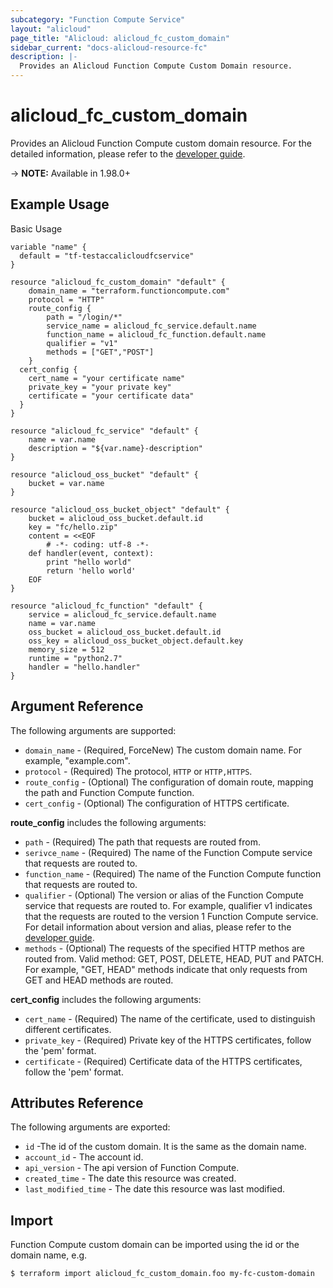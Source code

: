 ```yaml
---
subcategory: "Function Compute Service"
layout: "alicloud"
page_title: "Alicloud: alicloud_fc_custom_domain"
sidebar_current: "docs-alicloud-resource-fc"
description: |-
  Provides an Alicloud Function Compute Custom Domain resource. 
---
```


# alicloud\_fc\_custom_domain

Provides an Alicloud Function Compute custom domain resource. 
 For the detailed information, please refer to the [developer guide](https://www.alibabacloud.com/help/doc-detail/90759.htm).

-> **NOTE:** Available in 1.98.0+


## Example Usage

Basic Usage

```terrraform
variable "name" {
  default = "tf-testaccalicloudfcservice"
}

resource "alicloud_fc_custom_domain" "default" {
	domain_name = "terraform.functioncompute.com"
	protocol = "HTTP"
	route_config {
		path = "/login/*"
		service_name = alicloud_fc_service.default.name
		function_name = alicloud_fc_function.default.name
		qualifier = "v1"
		methods = ["GET","POST"]
	}
  cert_config {
    cert_name = "your certificate name"
    private_key = "your private key"
    certificate = "your certificate data"
  }
}

resource "alicloud_fc_service" "default" {
    name = var.name
    description = "${var.name}-description"
}

resource "alicloud_oss_bucket" "default" {
	bucket = var.name
}

resource "alicloud_oss_bucket_object" "default" {
	bucket = alicloud_oss_bucket.default.id
	key = "fc/hello.zip"
	content = <<EOF
		# -*- coding: utf-8 -*-
	def handler(event, context):
		print "hello world"
		return 'hello world'
	EOF
}

resource "alicloud_fc_function" "default" {
	service = alicloud_fc_service.default.name
	name = var.name
	oss_bucket = alicloud_oss_bucket.default.id
	oss_key = alicloud_oss_bucket_object.default.key
	memory_size = 512
	runtime = "python2.7"
	handler = "hello.handler"
}
```

## Argument Reference

The following arguments are supported:

* `domain_name` - (Required, ForceNew) The custom domain name. For example, "example.com".
* `protocol` - (Required) The protocol, `HTTP` or `HTTP,HTTPS`.
* `route_config` - (Optional) The configuration of domain route, mapping the path and Function Compute function.
* `cert_config` - (Optional) The configuration of HTTPS certificate.


**route_config** includes the following arguments:

* `path` - (Required) The path that requests are routed from.
* `serivce_name` - (Required) The name of the Function Compute service that requests are routed to. 
* `function_name` - (Required) The name of the Function Compute function that requests are routed to.
* `qualifier` - (Optional) The version or alias of the Function Compute service that requests are routed to. For example, qualifier v1 indicates that the requests are routed to the version 1 Function Compute service. For detail information about version and alias, please refer to the [developer guide](https://www.alibabacloud.com/help/doc-detail/96464.htm).
* `methods` - (Optional) The requests of the specified HTTP methos are routed from. Valid method: GET, POST, DELETE, HEAD, PUT and PATCH. For example, "GET, HEAD" methods indicate that only requests from GET and HEAD methods are routed.

**cert_config** includes the following arguments:

* `cert_name` - (Required) The name of the certificate, used to distinguish different certificates.
* `private_key` - (Required) Private key of the HTTPS certificates, follow the 'pem' format.
* `certificate` - (Required) Certificate data of the HTTPS certificates, follow the 'pem' format.

## Attributes Reference

The following arguments are exported:

* `id` -The id of the custom domain. It is the same as the domain name.
* `account_id` - The account id.
* `api_version` - The api version of Function Compute.
* `created_time` - The date this resource was created.
* `last_modified_time` - The date this resource was last modified.

## Import

Function Compute custom domain can be imported using the id or the domain name, e.g.

```
$ terraform import alicloud_fc_custom_domain.foo my-fc-custom-domain
```

